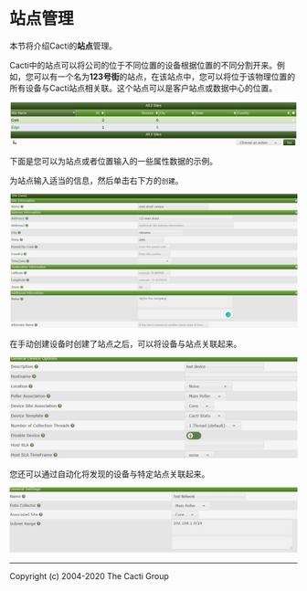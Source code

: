 # 站点管理

本节将介绍Cacti的**站点**管理。

Cacti中的站点可以将公司的位于不同位置的设备根据位置的不同分割开来。例如，您可以有一个名为**123号街**的站点，在该站点中，您可以将位于该物理位置的所有设备与Cacti站点相关联。这个站点可以是客户站点或数据中心的位置。

![Cacti Sites page](images/cacti_sites_page.png)

下面是您可以为站点或者位置输入的一些属性数据的示例。

为站点输入适当的信息，然后单击右下方的`创建`。

![cacti add sites](images/cacti_add_sites.JPG)

在手动创建设备时创建了站点之后，可以将设备与站点关联起来。

![cacti add device site](images/cacti_add_device_site.JPG)

您还可以通过自动化将发现的设备与特定站点关联起来。

![cacti sites automation](images/cacti_sites_automation.JPG)

---
Copyright (c) 2004-2020 The Cacti Group
